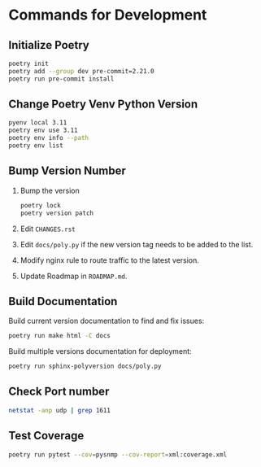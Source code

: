 # Commands for Development

## Initialize Poetry

```bash
poetry init
poetry add --group dev pre-commit=2.21.0
poetry run pre-commit install
```

## Change Poetry Venv Python Version

```bash
pyenv local 3.11
poetry env use 3.11
poetry env info --path
poetry env list
```

## Bump Version Number

1. Bump the version

   ```bash
   poetry lock
   poetry version patch
   ```

1. Edit `CHANGES.rst`

1. Edit `docs/poly.py` if the new version tag needs to be added to the list.

1. Modify nginx rule to route traffic to the latest version.

1. Update Roadmap in `ROADMAP.md`.

## Build Documentation

Build current version documentation to find and fix issues:

```bash
poetry run make html -C docs
```

Build multiple versions documentation for deployment:

```bash
poetry run sphinx-polyversion docs/poly.py
```

## Check Port number

```bash
netstat -anp udp | grep 1611
```

## Test Coverage

```bash
poetry run pytest --cov=pysnmp --cov-report=xml:coverage.xml
```
